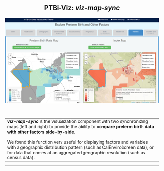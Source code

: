 <h2 align="center">
 <p>PTBi-Viz: <i>viz-map-sync</i></p>
</h2>

<p align="center">
  <a href="">
    <img alt="PTBi-Viz" title="PTBi-Viz" src="../common/img/PTBi-Viz_sync-map.png" width="700">
  </a>
</p>

<br>

<table>
<tr>
<td> 
<b><i>viz-map-sync</i></b> is the visualization component with two synchronizing maps (left and right) to provide the ability to <b>compare preterm birth data with other factors side-by-side</b>. 
<br>
<br>
We found this function very useful for displaying factors and variables with a geographic distribution pattern (such as CalEnviroScreen data), or for data that comes at an aggregated geographic resolution (such as census data).
</td>
</tr>
</table>

---